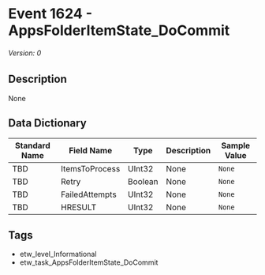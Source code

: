 # Event 1624 - AppsFolderItemState_DoCommit
###### Version: 0

## Description
None

## Data Dictionary
|Standard Name|Field Name|Type|Description|Sample Value|
|---|---|---|---|---|
|TBD|ItemsToProcess|UInt32|None|`None`|
|TBD|Retry|Boolean|None|`None`|
|TBD|FailedAttempts|UInt32|None|`None`|
|TBD|HRESULT|UInt32|None|`None`|

## Tags
* etw_level_Informational
* etw_task_AppsFolderItemState_DoCommit